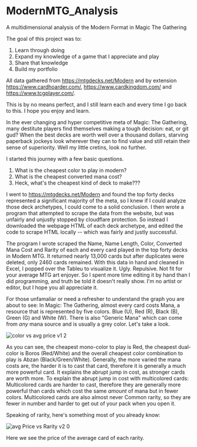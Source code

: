 # ModernMTG_Analysis
A multidimensional analysis of the Modern Format in Magic The Gathering

The goal of this project was to:
1. Learn through doing
2. Expand my knowledge of a game that I appreciate and play
3. Share that knowledge
4. Build my portfolio

All data gathered from https://mtgdecks.net/Modern and by extension https://www.cardhoarder.com/, https://www.cardkingdom.com/ and https://www.tcgplayer.com/.

This is by no means perfect, and I still learn each and every time I go back to this. I hope you enjoy and learn.

In the ever changing and hyper competitive meta of Magic: The Gathering, many destitute players find themselves making a tough decision: eat, or git gud? When the best decks are worth well over a thousand dollars, starving paperback jockeys look wherever they can to find value and still retain their sense of superiority. Well my little cretins, look no further.

I started this journey with a few basic questions.
1. What is the cheapest color to play in modern?
2. What is the cheapest converted mana cost?
3. Heck, what's the cheapest kind of deck to make???

I went to https://mtgdecks.net/Modern and found the top forty decks represented a significant majority of the meta, so I knew if I could analyze those deck archetypes, I could come to a solid conclusion. I then wrote a program that attempted to scrape the data from the website, but was unfairly and unjustly stopped by cloudflare protection. So instead I downloaded the webpage HTML of each deck archetype, and edited the code to scrape HTML locally -- which was fairly and justly successful.

The program I wrote scraped the Name, Name Length, Color, Converted Mana Cost and Rarity of each and every card played in the top forty decks in Modern MTG. It returned nearly 13,000 cards but after duplicates were deleted, only 2460 cards remained. With this data in hand and cleaned in Excel, I popped over the Tableu to visualize it. Ugly. Repulsive. Not fit for your average MTG art enjoyer. So I spent more time editing it by hand than I did programming, and truth be told it doesn't really show. I'm no artist or editor, but I hope you all appreciate it.

For those unfamaliar or need a refresher to understand the graph you are about to see:
  In Magic: The Gathering, almost every card costs Mana, a resource that is represented by five colors. Blue (U), Red (R), Black (B), Green (G) and White (W). 
  There is also "Generic Mana" which can come from *any* mana source and is usually a grey color. Let's take a look.

![color vs avg price v1 2](https://user-images.githubusercontent.com/86437248/133210189-6837ab3a-5ef6-40c3-b11c-3a345b890d6a.png)

As you can see, the cheapest mono-color to play is Red, the cheapest dual-color is Boros (Red/White) and the overall cheapest color combination to play is Abzan (Black/Green/White). Generally, the more varied the mana costs are, the harder it is to cast that card, therefore it is generally a much more powerful card. It explains the abrupt jump in cost, as stronger cards are worth more.
To explain the abrupt jump in cost with multicolored cards:
  Multicolored cards are harder to cast, therefore they are generally more powerful than cards which cost the same *amount* of mana but in fewer colors.
  Multicolored cards are also almost never Common rarity, so they are fewer in number and harder to get out of your pack when you open it.

Speaking of rarity, here's something most of you already know: 

![avg Price vs Rarity v2 0](https://user-images.githubusercontent.com/86437248/133210901-3eda5c33-23df-4adc-abc3-0570243a6b77.png)

Here we see the price of the average card of each rarity.
